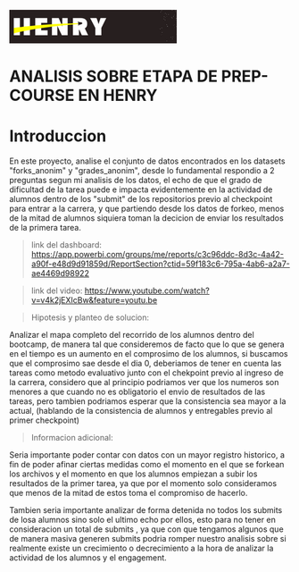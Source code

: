 ![Alt](imagen/portada_henry.png)



# ANALISIS SOBRE ETAPA DE PREP-COURSE EN HENRY

# Introduccion

En este proyecto, analise el conjunto de datos encontrados en los datasets "forks_anonim" y "grades_anonim", desde lo fundamental
respondio a 2 preguntas segun mi analisis de los datos, el echo de que el grado de dificultad de la tarea puede e impacta evidentemente en la actividad
de alumnos dentro de los "submit" de los repositorios previo al checkpoint para entrar a la carrera, y que partiendo desde los datos de forkeo, menos de la
mitad de alumnos siquiera toman la decicion de enviar los resultados de la primera tarea.

  

>link del dashboard: https://app.powerbi.com/groups/me/reports/c3c96ddc-8d3c-4a42-a90f-e48d9d91859d/ReportSection?ctid=59f183c6-795a-4ab6-a2a7-ae4469d98922



>link del video: https://www.youtube.com/watch?v=v4k2jEXIcBw&feature=youtu.be


>Hipotesis y planteo de solucion:

Analizar el mapa completo del recorrido de los alumnos dentro del bootcamp, de manera tal que consideremos de facto que 
lo que se genera en el tiempo es un aumento en el comprosimo de los alumnos, si buscamos que el comprosimo sae desde el dia 0, deberiamos de 
tener en cuenta las tareas como metodo evaluativo junto con el chekpoint previo al ingreso de la carrera, considero que al principio podriamos ver
que los numeros son menores a que cuando no es obligatorio el envio de resultados de las tareas, pero tambien podriamos esperar que la consistencia sea mayor
a la actual, (hablando de la consistencia de alumnos y entregables previo al primer checkpoint)


>Informacion adicional:

Seria importante poder contar con datos con un mayor registro historico, a fin de poder afinar ciertas medidas como el momento en el que se forkean los archivos
y el momento en que los alumnos empiezan a subir los resultados de la primer tarea, ya que por el momento solo consideramos que menos de la mitad de estos toma 
el compromiso de hacerlo.

Tambien seria importante analizar de forma detenida no todos los submits de losa alumnos sino solo el ultimo echo por ellos, esto para no tener en consideracion
un total de submits , ya que con que tengamos algunos que de manera masiva generen submits podria romper nuestro analisis sobre si realmente existe un crecimiento
o decrecimiento a la hora de analizar la actividad de los alumnos y el engagement.
